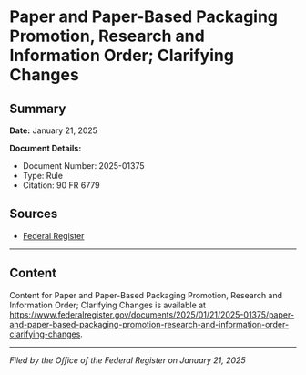 # Paper and Paper-Based Packaging Promotion, Research and Information Order; Clarifying Changes

## Summary

**Date:** January 21, 2025

**Document Details:**
- Document Number: 2025-01375
- Type: Rule
- Citation: 90 FR 6779

## Sources
- [Federal Register](https://www.federalregister.gov/documents/2025/01/21/2025-01375/paper-and-paper-based-packaging-promotion-research-and-information-order-clarifying-changes)

---

## Content

Content for Paper and Paper-Based Packaging Promotion, Research and Information Order; Clarifying Changes is available at https://www.federalregister.gov/documents/2025/01/21/2025-01375/paper-and-paper-based-packaging-promotion-research-and-information-order-clarifying-changes.

---

*Filed by the Office of the Federal Register on January 21, 2025*
